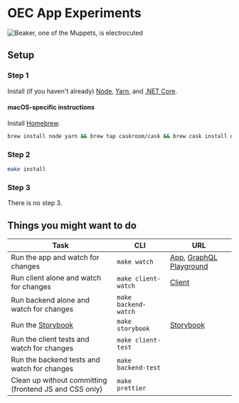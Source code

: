 # OEC App Experiments

![Beaker, one of the Muppets, is electrocuted](https://media.giphy.com/media/gJWNDpwdkMTew/giphy.gif)

## Setup

### Step 1

Install (if you haven't already) [Node](https://nodejs.org/en/download/), [Yarn](https://yarnpkg.com/lang/en/docs/install/), and [.NET Core](https://aka.ms/dotnetcoregs).

#### macOS-specific instructions

Install [Homebrew](https://brew.sh).

```sh
brew install node yarn && brew tap caskroom/cask && brew cask install dotnet
```

### Step 2

```sh
make install
```

### Step 3

There is no step 3.

## Things you might want to do

| Task | CLI | URL |
| ---- | --- | --- |
| Run the app and watch for changes | `make watch` | [App](https://localhost:5001), [GraphQL Playground](https://localhost:5001/ui/playground) |
| Run client alone and watch for changes | `make client-watch` | [Client](https://localhost:3000) |
| Run backend alone and watch for changes | `make backend-watch` | |
| Run the [Storybook](https://storybook.js.org) | `make storybook` | [Storybook](http://localhost:9009) |
| Run the client tests and watch for changes | `make client-test` | |
| Run the backend tests and watch for changes | `make backend-test` | |
| Clean up without committing (frontend JS and CSS only) | `make prettier` | |